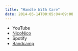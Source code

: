 ```yaml
---
title: "Handle With Care"
date: 2014-05-14T00:05:04+09:00
---
```


- YouTube
- [NicoNico](https://nico.ms/sm23548574)
- Spotify
- [Bandcamp](https://mikirihasshap.bandcamp.com/track/handle-with-care)

